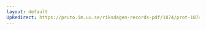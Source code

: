 ```yaml
---
layout: default
UpRedirect: https://pruto.im.uu.se/riksdagen-records-pdf/1874/prot-1874--fk--328/prot-1874--fk--328_000.pdf
---
```

